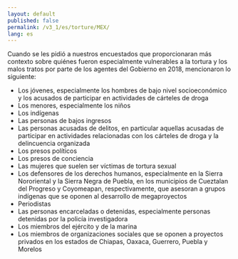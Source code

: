 ```yaml
---
layout: default
published: false
permalink: /v3_1/es/torture/MEX/
lang: es
---
```


Cuando se les pidió a nuestros encuestados que proporcionaran más contexto sobre quiénes fueron especialmente vulnerables a la tortura y los malos tratos por parte de los agentes del Gobierno en 2018, mencionaron lo siguiente:
-	Los jóvenes, especialmente los hombres de bajo nivel socioeconómico y los acusados de participar en actividades de cárteles de droga
-	Los menores, especialmente los niños
-	Los indígenas
-	Las personas de bajos ingresos
-	Las personas acusadas de delitos, en particular aquellas acusadas de participar en actividades relacionadas con los cárteles de droga y la delincuencia organizada
-	Los presos políticos
-	Los presos de conciencia
-	Las mujeres que suelen ser víctimas de tortura sexual
-	Los defensores de los derechos humanos, especialmente en la Sierra Nororiental y la Sierra Negra de Puebla, en los municipios de Cueztalan del Progreso y Coyomeapan, respectivamente, que asesoran a grupos indígenas que se oponen al desarrollo de megaproyectos
-	Periodistas
-	Las personas encarceladas o detenidas, especialmente personas detenidas por la policía investigadora
-	Los miembros del ejército y de la marina
-	Los miembros de organizaciones sociales que se oponen a proyectos privados en los estados de Chiapas, Oaxaca, Guerrero, Puebla y Morelos


